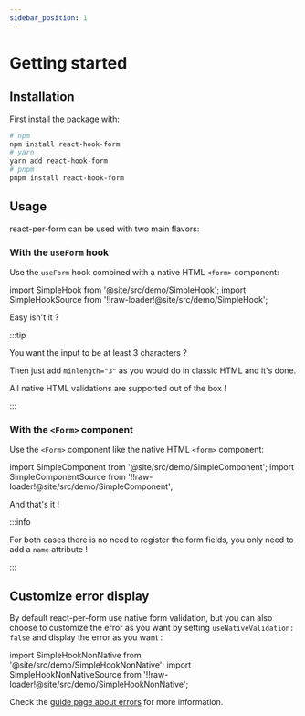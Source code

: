 ```yaml
---
sidebar_position: 1
---
```


# Getting started

## Installation

First install the package with:

```bash
# npm
npm install react-hook-form
# yarn
yarn add react-hook-form
# pnpm
pnpm install react-hook-form
```

## Usage

react-per-form can be used with two main flavors:

### With the `useForm` hook

Use the `useForm` hook combined with a native HTML `<form>` component:

import SimpleHook from '@site/src/demo/SimpleHook';
import SimpleHookSource from '!!raw-loader!@site/src/demo/SimpleHook';

<Demo Component={SimpleHook} code={SimpleHookSource} metastring="{9-11,14}"/>

Easy isn't it ?

:::tip

You want the input to be at least 3 characters ?

Then just add `minlength="3"` as you would do in classic HTML and it's done.

All native HTML validations are supported out of the box !

:::

### With the `<Form>` component

Use the `<Form>` component like the native HTML `<form>` component:

import SimpleComponent from '@site/src/demo/SimpleComponent';
import SimpleComponentSource from '!!raw-loader!@site/src/demo/SimpleComponent';

<Demo Component={SimpleComponent} code={SimpleComponentSource} metastring="{10,13}"/>

And that's it !

:::info

For both cases there is no need to register the form fields, you only need to add a `name` attribute !

:::

## Customize error display

By default react-per-form use native form validation, but you can also choose to customize the error as you want by setting `useNativeValidation: false` and display the error as you want :

import SimpleHookNonNative from '@site/src/demo/SimpleHookNonNative';
import SimpleHookNonNativeSource from '!!raw-loader!@site/src/demo/SimpleHookNonNative';

<Demo Component={SimpleHookNonNative} code={SimpleHookNonNativeSource} metastring="{11,17}" />

Check the [guide page about errors](/docs/guides/errors-and-styling) for more information.
